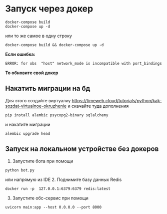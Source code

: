 
# Запуск через докер
```
docker-compose build
docker-compose up -d
```

или то же самое в одну строку

```
docker-compose build && docker-compose up -d
```

**Если ошибка:**
```
ERROR: for obs  "host" network_mode is incompatible with port_bindings
```
**То обновите свой докер**

## Накатить миграции на бд
Для этого создайте виртуалку
https://timeweb.cloud/tutorials/python/kak-sozdat-virtualnoe-okruzhenie
и скачайте туда дополнения
```
pip install alembic psycopg2-binary sqlalchemy
```
и накатите миграции
```
alembic upgrade head
```

## Запуск на локальном устройстве без докеров
1. Запустите бота при помощи
```
python bot.py
```
или напрямую из IDE
2. Поднимите базу данных Redis
```
docker run -p  127.0.0.1:6379:6379 redis:latest
```
3. Запустите обс-сервис при помощи
```
uvicorn main:app --host 0.0.0.0 --port 8000
```
